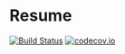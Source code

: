Resume
====================
[![Build Status](https://travis-ci.org/jmn69/project-survey.svg?branch=master)](https://travis-ci.org/jmn69/project-survey.svg?branch=master)
[![codecov.io](https://codecov.io/github/jmn69/project-survey/coverage.svg?branch=master)](https://codecov.io/github/jmn69/project-survey?branch=master)
